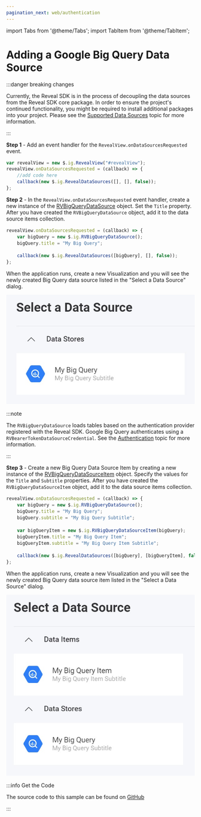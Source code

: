```yaml
---
pagination_next: web/authentication
---
```


import Tabs from '@theme/Tabs';
import TabItem from '@theme/TabItem';

# Adding a Google Big Query Data Source

:::danger breaking changes

Currently, the Reveal SDK is in the process of decoupling the data sources from the Reveal SDK core package. In order to ensure the project's continued functionality, you might be required to install additional packages into your project. Please see the [Supported Data Sources](web/datasources.md#supported-data-sources) topic for more information.

:::

**Step 1** - Add an event handler for the `RevealView.onDataSourcesRequested` event.

```js
var revealView = new $.ig.RevealView("#revealView");
revealView.onDataSourcesRequested = (callback) => {
    //add code here
    callback(new $.ig.RevealDataSources([], [], false));
};
```

**Step 2** - In the `RevealView.onDataSourcesRequested` event handler, create a new instance of the [RVBigQueryDataSource](https://help.revealbi.io/api/javascript/latest/classes/rvbigquerydatasource.html) object. Set the `Title` property. After you have created the `RVBigQueryDataSource` object, add it to the data source items collection.

```js
revealView.onDataSourcesRequested = (callback) => {
    var bigQuery = new $.ig.RVBigQueryDataSource();
    bigQuery.title = "My Big Query";

    callback(new $.ig.RevealDataSources([bigQuery], [], false));
};
```
When the application runs, create a new Visualization and you will see the newly created Big Query data source listed in the "Select a Data Source" dialog.

![](images/big-query-data-source.jpg)

:::note

The `RVBigQueryDataSource` loads tables based on the authentication provider registered with the Reveal SDK. Google Big Query authenticates using a `RVBearerTokenDataSourceCredential`. See the [Authentication](../authentication.md#bearer-token-authentication) topic for more information.

:::

**Step 3** - Create a new Big Query Data Source Item by creating a new instance of the [RVBigQueryDataSourceItem](https://help.revealbi.io/api/javascript/latest/classes/rvbigquerydatasourceitem.html) object. Specify the values for the `Title` and `Subtitle` properties. After you have created the `RVBigQueryDataSourceItem` object, add it to the data source items collection.

```js
revealView.onDataSourcesRequested = (callback) => {
    var bigQuery = new $.ig.RVBigQueryDataSource();
    bigQuery.title = "My Big Query";
    bigQuery.subtitle = "My Big Query Subtitle";

    var bigQueryItem = new $.ig.RVBigQueryDataSourceItem(bigQuery);
    bigQueryItem.title = "My Big Query Item";
    bigQueryItem.subtitle = "My Big Query Item Subtitle";         

    callback(new $.ig.RevealDataSources([bigQuery], [bigQueryItem], false));
};
```

When the application runs, create a new Visualization and you will see the newly created Big Query data source item listed in the "Select a Data Source" dialog.

![](images/big-query-data-source-item.jpg)


:::info Get the Code

The source code to this sample can be found on [GitHub](https://github.com/RevealBi/sdk-samples-javascript/tree/main/DataSources/BigQuery-ServiceAccount)

:::
